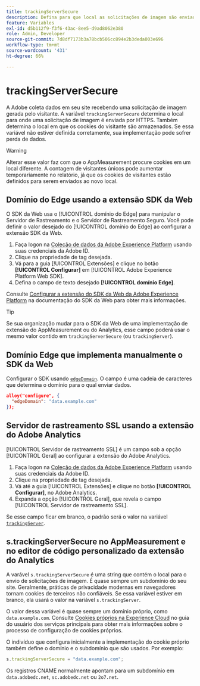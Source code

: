 ```yaml
---
title: trackingServerSecure
description: Defina para que local as solicitações de imagem são enviadas em páginas HTTPS.
feature: Variables
exl-id: d5b112f9-f3f6-43ac-8ee5-d9ad8062e380
role: Admin, Developer
source-git-commit: 7d8df7173b3a78bcb506cc894e2b3deda003e696
workflow-type: tm+mt
source-wordcount: '431'
ht-degree: 66%

---
```


# trackingServerSecure

A Adobe coleta dados em seu site recebendo uma solicitação de imagem gerada pelo visitante. A variável `trackingServerSecure` determina o local para onde uma solicitação de imagem é enviada por HTTPS. Também determina o local em que os cookies do visitante são armazenados. Se essa variável não estiver definida corretamente, sua implementação pode sofrer perda de dados.

>[!WARNING]
>
>Alterar esse valor faz com que o AppMeasurement procure cookies em um local diferente. A contagem de visitantes únicos pode aumentar temporariamente no relatório, já que os cookies de visitantes estão definidos para serem enviados ao novo local.

## Domínio do Edge usando a extensão SDK da Web

O SDK da Web usa o [!UICONTROL domínio do Edge] para manipular o Servidor de Rastreamento e o Servidor de Rastreamento Seguro. Você pode definir o valor desejado do [!UICONTROL domínio do Edge] ao configurar a extensão SDK da Web.

1. Faça logon na [Coleção de dados da Adobe Experience Platform](https://experience.adobe.com/br/data-collection) usando suas credenciais da Adobe ID.
1. Clique na propriedade de tag desejada.
1. Vá para a guia [!UICONTROL Extensões] e clique no botão **[!UICONTROL Configurar]** em [!UICONTROL Adobe Experience Platform Web SDK].
1. Defina o campo de texto desejado **[!UICONTROL domínio Edge]**.

Consulte [Configurar a extensão do SDK da Web da Adobe Experience Platform](https://experienceleague.adobe.com/docs/experience-platform/edge/extension/web-sdk-extension-configuration.html?lang=pt-BR) na documentação do SDK da Web para obter mais informações.

>[!TIP]
>
>Se sua organização mudar para o SDK da Web de uma implementação de extensão do AppMeasurement ou do Analytics, esse campo poderá usar o mesmo valor contido em `trackingServerSecure` (ou `trackingServer`).

## Domínio Edge que implementa manualmente o SDK da Web

Configurar o SDK usando [`edgeDomain`](https://experienceleague.adobe.com/docs/experience-platform/edge/fundamentals/configuring-the-sdk.html?lang=pt-BR). O campo é uma cadeia de caracteres que determina o domínio para o qual enviar dados.

```json
alloy("configure", {
  "edgeDomain": "data.example.com"
});
```

## Servidor de rastreamento SSL usando a extensão do Adobe Analytics

[!UICONTROL Servidor de rastreamento SSL] é um campo sob a opção [!UICONTROL Geral] ao configurar a extensão do Adobe Analytics.

1. Faça logon na [Coleção de dados da Adobe Experience Platform](https://experience.adobe.com/data-collection) usando suas credenciais da Adobe ID.
2. Clique na propriedade de tag desejada.
3. Vá até a guia [!UICONTROL Extensões] e clique no botão **[!UICONTROL Configurar]**, no Adobe Analytics.
4. Expanda a opção [!UICONTROL Geral], que revela o campo [!UICONTROL Servidor de rastreamento SSL].

Se esse campo ficar em branco, o padrão será o valor na variável [`trackingServer`](trackingserver.md).

## s.trackingServerSecure no AppMeasurement e no editor de código personalizado da extensão do Analytics

A varável `s.trackingServerSecure` é uma string que contém o local para o envio de solicitações de imagem. É quase sempre um subdomínio do seu site. Geralmente, práticas de privacidade modernas em navegadores tornam cookies de terceiros não confiáveis. Se essa variável estiver em branco, ela usará o valor na variável `s.trackingServer`.

O valor dessa variável é quase sempre um domínio próprio, como `data.example.com`. Consulte [Cookies próprios na Experience Cloud](https://experienceleague.adobe.com/docs/core-services/interface/ec-cookies/cookies-first-party.html?lang=pt-BR) no guia do usuário dos serviços principais para obter mais informações sobre o processo de configuração de cookies próprios.

O indivíduo que configura inicialmente a implementação do cookie próprio também define o domínio e o subdomínio que são usados. Por exemplo:

```js
s.trackingServerSecure = "data.example.com";
```

Os registros CNAME normalmente apontam para um subdomínio em `data.adobedc.net`, `sc.adobedc.net` ou `2o7.net`.
